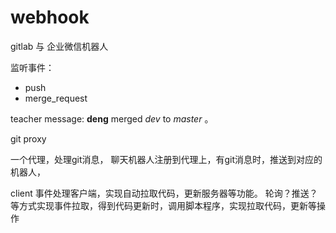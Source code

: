 # webhook

gitlab 与 企业微信机器人

监听事件：
- push
- merge_request

teacher message:
**deng** merged _dev_ to _master_ 。




 
git proxy

一个代理，处理git消息，
聊天机器人注册到代理上，有git消息时，推送到对应的机器人，

client
事件处理客户端，实现自动拉取代码，更新服务器等功能。
轮询？推送？ 等方式实现事件拉取，得到代码更新时，调用脚本程序，实现拉取代码，更新等操作